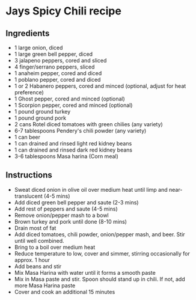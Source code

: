 # Jays Spicy Chili recipe
## Ingredients
- 1 large onion, diced
- 1 large green bell pepper, diced
- 3 jalapeno peppers, cored and sliced
- 4 finger/serrano peppers, sliced
- 1 anaheim pepper, cored and diced
- 1 poblano pepper, cored and diced
- 1 or 2 Habanero peppers, cored and minced (optional, adjust for heat preference)
- 1 Ghost pepper, cored and minced (optional)
- 1 Scorpion pepper, cored and minced (optional)
- 1 pound ground turkey
- 1 pound ground pork
- 2 cans Rotel diced tomatoes with green chilies (any variety)
- 6-7 tablespoons Pendery's chili powder (any variety)
- 1 can beer
- 1 can drained and rinsed light red kidney beans
- 1 can drained and rinsed dark red kidney beans
- 3-6 tablespoons Masa harina (Corn meal)

## Instructions
- Sweat diced onion in olive oil over medium heat until limp and near-translucent (4-5 mins)
- Add diced green bell pepper and saute (2-3 mins)
- Add rest of peppers and saute (4-5 mins)
- Remove onion/pepper mash to a bowl
- Brown turkey and pork until done (8-10 mins)
- Drain most of fat
- Add diced tomatoes, chili powder, onion/pepper mash, and beer. Stir until well combined.
- Bring to a boil over medium heat
- Reduce temperature to low, cover and simmer, stirring occasionally for approx. 1 hour
- Add beans and stir
- Mix Masa Harina with water until it forms a smooth paste
- Mix in Masa paste and stir. Spoon should stand up in chili. If not, add more Masa Harina paste
- Cover and cook an additional 15 minutes
